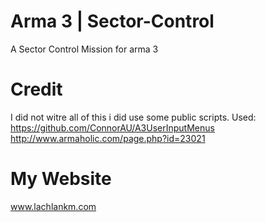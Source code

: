 # Arma 3 | Sector-Control
A Sector Control Mission for arma 3 

# Credit
I did not witre all of this i did use some public scripts.
Used: 
https://github.com/ConnorAU/A3UserInputMenus
http://www.armaholic.com/page.php?id=23021


# My Website
www.lachlankm.com
